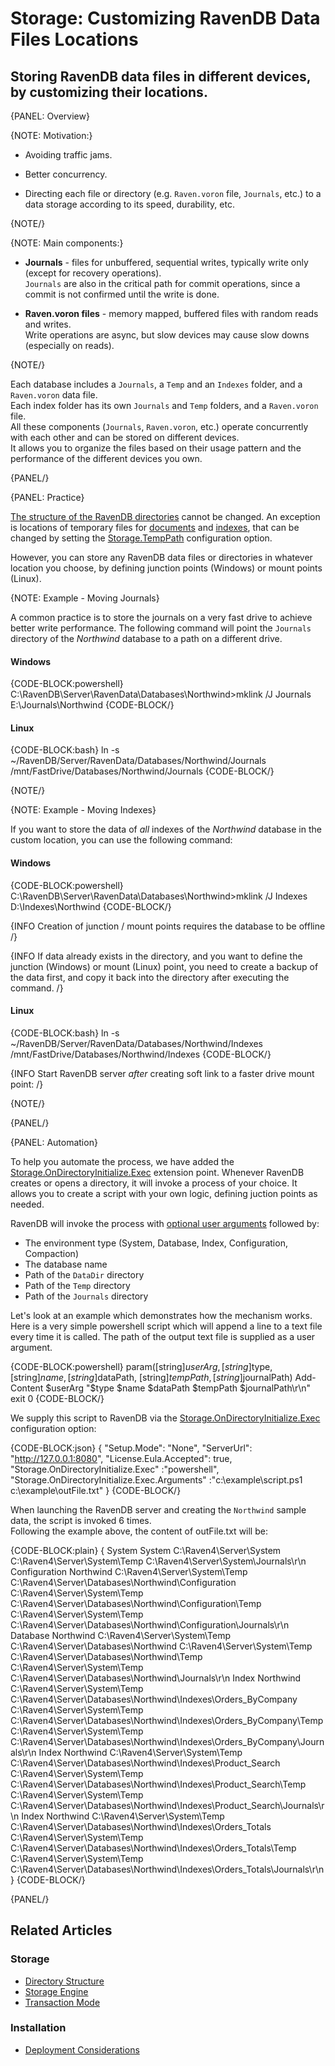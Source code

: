 # Storage: Customizing RavenDB Data Files Locations

##  Storing RavenDB data files in different devices, by customizing their locations.

{PANEL: Overview}

{NOTE: Motivation:}

* Avoiding traffic jams.

* Better concurrency.

* Directing each file or directory (e.g. `Raven.voron` file, `Journals`, etc.) to a data storage according to its speed, durability, etc.

{NOTE/}

{NOTE: Main components:}

* **Journals** - files for unbuffered, sequential writes, typically write only (except for recovery operations).  
`Journals` are also in the critical path for commit operations, since a commit is not confirmed until the write is done.

* **Raven.voron files** - memory mapped, buffered files with random reads and writes.  
Write operations are async, but slow devices may cause slow downs (especially on reads).

{NOTE/}

Each database includes a `Journals`, a `Temp` and an `Indexes` folder, and a `Raven.voron` data file.  
Each index folder has its own `Journals` and `Temp` folders, and a `Raven.voron` file.  
All these components (`Journals`, `Raven.voron`, etc.) operate concurrently with each other and can be stored on different devices.  
It allows you to organize the files based on their usage pattern and the performance of the different devices you own. 

{PANEL/}

{PANEL: Practice}

[The structure of the RavenDB directories](directory-structure) cannot be changed. An exception is locations of temporary files for [documents](../../server/configuration/storage-configuration#storage.temppath) and [indexes](../../server/configuration/indexing-configuration#indexing.temppath), that can be changed by setting the [Storage.TempPath](../../server/configuration/storage-configuration#storage.temppath) configuration option.  

However, you can store any RavenDB data files or directories in whatever location you choose, by defining junction points (Windows) or mount points (Linux).

{NOTE: Example - Moving Journals}

A common practice is to store the journals on a very fast drive to achieve better write performance.
The following command will point the `Journals` directory of the _Northwind_ database to a path on a different drive.

#### Windows

{CODE-BLOCK:powershell}
C:\RavenDB\Server\RavenData\Databases\Northwind>mklink /J Journals E:\Journals\Northwind
{CODE-BLOCK/}

#### Linux

{CODE-BLOCK:bash}
 ln -s ~/RavenDB/Server/RavenData/Databases/Northwind/Journals /mnt/FastDrive/Databases/Northwind/Journals
 {CODE-BLOCK/}

{NOTE/}

{NOTE: Example - Moving Indexes}

If you want to store the data of _all_ indexes of the _Northwind_ database in the custom location, you can use the following command:

#### Windows

{CODE-BLOCK:powershell}
C:\RavenDB\Server\RavenData\Databases\Northwind>mklink /J Indexes D:\Indexes\Northwind
{CODE-BLOCK/}

{INFO Creation of junction / mount points requires the database to be offline /}

{INFO If data already exists in the directory, and you want to define the junction (Windows) or mount (Linux) point, you need to create a backup of the data first, and copy it back into the directory after executing the command. /}

#### Linux

{CODE-BLOCK:bash}
ln -s ~/RavenDB/Server/RavenData/Databases/Northwind/Indexes /mnt/FastDrive/Databases/Northwind/Indexes 
{CODE-BLOCK/}

{INFO Start RavenDB server _after_ creating soft link to a faster drive mount point: /}

{NOTE/}

{PANEL/}

{PANEL: Automation}

To help you automate the process, we have added the [Storage.OnDirectoryInitialize.Exec](../../server/configuration/storage-configuration#storage.ondirectoryinitialize.exec) extension point.
Whenever RavenDB creates or opens a directory, it will invoke a process of your choice.
It allows you to create a script with your own logic, defining juction points as needed.

RavenDB will invoke the process with [optional user arguments](../../server/configuration/storage-configuration#storage.ondirectoryinitialize.exec.arguments) followed by:  

* The environment type (System, Database, Index, Configuration, Compaction)
* The database name
* Path of the `DataDir` directory
* Path of the `Temp` directory
* Path of the `Journals` directory

Let's look at an example which demonstrates how the mechanism works.  
Here is a very simple powershell script which will append a line to a text file every time it is called. The path of the output text file is supplied as a user argument.

{CODE-BLOCK:powershell}
param([string]$userArg ,[string]$type, [string]$name, [string]$dataPath, [string]$tempPath, [string]$journalPath)
Add-Content $userArg "$type $name $dataPath $tempPath $journalPath\r\n"
exit 0
{CODE-BLOCK/}

We supply this script to RavenDB via the [Storage.OnDirectoryInitialize.Exec](../../server/configuration/storage-configuration#storage.ondirectoryinitialize.exec) configuration option:

{CODE-BLOCK:json}
{
    "Setup.Mode": "None",
    "ServerUrl": "http://127.0.0.1:8080",
    "License.Eula.Accepted": true,
    "Storage.OnDirectoryInitialize.Exec" :"powershell",
    "Storage.OnDirectoryInitialize.Exec.Arguments" :"c:\\example\\script.ps1 c:\\example\\outFile.txt"
}
{CODE-BLOCK/}

When launching the RavenDB server and creating the `Northwind` sample data, the script is invoked 6 times.  
Following the example above, the content of outFile.txt will be:

{CODE-BLOCK:plain}
{
System System C:\Raven4\Server\System C:\Raven4\Server\System\Temp C:\Raven4\Server\System\Journals\r\n
Configuration Northwind C:\Raven4\Server\System\Temp C:\Raven4\Server\Databases\Northwind\Configuration C:\Raven4\Server\System\Temp C:\Raven4\Server\Databases\Northwind\Configuration\Temp C:\Raven4\Server\System\Temp C:\Raven4\Server\Databases\Northwind\Configuration\Journals\r\n
Database Northwind C:\Raven4\Server\System\Temp C:\Raven4\Server\Databases\Northwind C:\Raven4\Server\System\Temp C:\Raven4\Server\Databases\Northwind\Temp C:\Raven4\Server\System\Temp C:\Raven4\Server\Databases\Northwind\Journals\r\n
Index Northwind C:\Raven4\Server\System\Temp C:\Raven4\Server\Databases\Northwind\Indexes\Orders_ByCompany C:\Raven4\Server\System\Temp C:\Raven4\Server\Databases\Northwind\Indexes\Orders_ByCompany\Temp C:\Raven4\Server\System\Temp C:\Raven4\Server\Databases\Northwind\Indexes\Orders_ByCompany\Journals\r\n
Index Northwind C:\Raven4\Server\System\Temp C:\Raven4\Server\Databases\Northwind\Indexes\Product_Search C:\Raven4\Server\System\Temp C:\Raven4\Server\Databases\Northwind\Indexes\Product_Search\Temp C:\Raven4\Server\System\Temp C:\Raven4\Server\Databases\Northwind\Indexes\Product_Search\Journals\r\n
Index Northwind C:\Raven4\Server\System\Temp C:\Raven4\Server\Databases\Northwind\Indexes\Orders_Totals C:\Raven4\Server\System\Temp C:\Raven4\Server\Databases\Northwind\Indexes\Orders_Totals\Temp C:\Raven4\Server\System\Temp C:\Raven4\Server\Databases\Northwind\Indexes\Orders_Totals\Journals\r\n
}
{CODE-BLOCK/}



{PANEL/}

## Related Articles

### Storage

- [Directory Structure](directory-structure)
- [Storage Engine](../../server/storage/storage-engine)
- [Transaction Mode](../../server/storage/transaction-mode)

### Installation

- [Deployment Considerations](../../start/installation/deployment-considerations)
